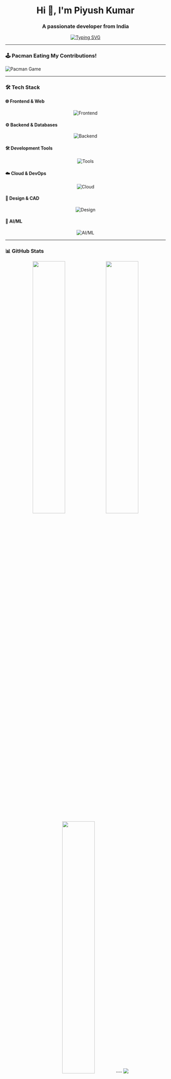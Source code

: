 <h1 align="center">Hi 👋, I'm Piyush Kumar</h1>
<h3 align="center">A passionate developer from India</h3>

<p align="center">
  <a href="https://git.io/typing-svg">
    <img src="https://readme-typing-svg.demolab.com?font=Fira+Code&pause=1000&width=435&lines=Welcome+to+my+GitHub+Profile!;Let's+code+and+create+magic+%F0%9F%94%A5" alt="Typing SVG" />
  </a>
</p>

---

### 🕹️ Pacman Eating My Contributions!
![Pacman Game](https://raw.githubusercontent.com/PiYuShKuMaR999/PiYuShKuMaR999/main/assets/pacman.svg)

---

### 🛠️ Tech Stack

#### 🌐 Frontend & Web
<div align="center">
  <img src="https://skillicons.dev/icons?i=html,css,js,ts,react,nextjs,bootstrap,redux,vite" alt="Frontend" />
</div>

#### ⚙️ Backend & Databases
<div align="center">
  <img src="https://skillicons.dev/icons?i=nodejs,python,java,cpp,mongodb" alt="Backend" />
</div>

#### 🛠️ Development Tools
<div align="center">
  <img src="https://skillicons.dev/icons?i=git,github,vscode,webstorm,postman,notion,npm,discord" alt="Tools" />
</div>

#### ☁️ Cloud & DevOps
<div align="center">
  <img src="https://skillicons.dev/icons?i=linux,ubuntu" alt="Cloud" />
</div>

#### 🎨 Design & CAD
<div align="center">
  <img src="https://skillicons.dev/icons?i=autocad" alt="Design" />
</div>

#### 🤖 AI/ML
<div align="center">
  <img src="https://skillicons.dev/icons?i=opencv,sklearn" alt="AI/ML" />
</div>

---

### 📊 GitHub Stats
<div align="center">
  <img src="https://github-readme-stats.vercel.app/api?username=PiYuShKuMaR999&show_icons=true&theme=radical" width="45%" />
  <img src="https://github-readme-streak-stats.herokuapp.com/?user=PiYuShKuMaR999&theme=radical" width="45%" />
</div>

<div align="center">
  <img src="https://github-readme-stats.vercel.app/api/top-langs/?username=PiYuShKuMaR999&layout=compact&theme=radical" width="45%" />
  ---
  <img src="https://github-profile-trophy.vercel.app/?username=PiYuShKuMaR999&theme=radical&margin-w=15" width="full" />
</div>

---

### 🌟 Featured Projects
- **[Project 1](https://github.com/PiYuShKuMaR999/project1)** - Short description
- **[Project 2](https://github.com/PiYuShKuMaR999/project2)** - Short description

---

### 🤝 Connect With Me
<p align="center">
  <a href="https://linkedin.com/in/yourprofile" target="_blank">
    <img src="https://img.shields.io/badge/LinkedIn-0077B5?style=for-the-badge&logo=linkedin&logoColor=white" alt="LinkedIn" />
  </a>
  <a href="https://twitter.com/yourhandle" target="_blank">
    <img src="https://img.shields.io/badge/Twitter-1DA1F2?style=for-the-badge&logo=twitter&logoColor=white" alt="Twitter" />
  </a>
  <a href="mailto:youremail@example.com">
    <img src="https://img.shields.io/badge/Gmail-D14836?style=for-the-badge&logo=gmail&logoColor=white" alt="Gmail" />
  </a>
</p>

---

<p align="center">
  <img src="https://komarev.com/ghpvc/?username=PiYuShKuMaR999&label=Profile%20views&color=0e75b6&style=flat" alt="Piyush's Profile Views" /> 
</p>

